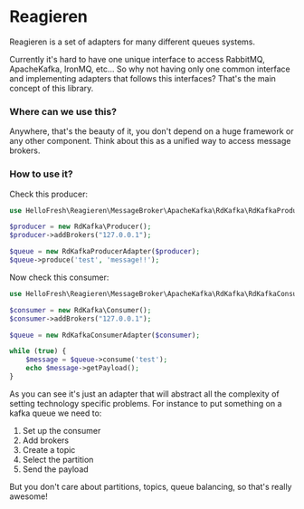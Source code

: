 # Reagieren

Reagieren is a set of adapters for many different queues systems.

Currently it's hard to have one unique interface to access RabbitMQ, ApacheKafka, IronMQ, etc...
So why not having only one common interface and implementing adapters that follows this interfaces?
That's the main concept of this library.

### Where can we use this?

Anywhere, that's the beauty of it, you don't depend on a huge framework or any other component. Think about this as
a unified way to access message brokers.

### How to use it?

Check this producer:

```php
use HelloFresh\Reagieren\MessageBroker\ApacheKafka\RdKafka\RdKafkaProducerAdapter;

$producer = new RdKafka\Producer();
$producer->addBrokers("127.0.0.1");

$queue = new RdKafkaProducerAdapter($producer);
$queue->produce('test', 'message!!');
```

Now check this consumer:

```php
use HelloFresh\Reagieren\MessageBroker\ApacheKafka\RdKafka\RdKafkaConsumerAdapter;

$consumer = new RdKafka\Consumer();
$consumer->addBrokers("127.0.0.1");

$queue = new RdKafkaConsumerAdapter($consumer);

while (true) {
    $message = $queue->consume('test');
    echo $message->getPayload();
}
```

As you can see it's just an adapter that will abstract all the complexity of setting technology specific problems.
For instance to put something on a kafka queue we need to:

1. Set up the consumer
2. Add brokers
3. Create a topic
4. Select the partition
5. Send the payload

But you don't care about partitions, topics, queue balancing, so that's really awesome!
